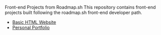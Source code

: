 Front-end Projects from Roadmap.sh
This repository contains front-end projects built following the roadmap.sh front-end developer path.

- [Basic HTML Website](https://roadmap.sh/projects/basic-html-website)
- [Personal Portfolio](https://roadmap.sh/projects/portfolio-website)
